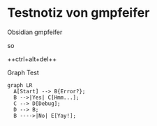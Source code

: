 # Testnotiz von gmpfeifer

Obsidian
gmpfeifer

so

++ctrl+alt+del++


Graph Test
``` mermaid
graph LR
  A[Start] --> B{Error?};
  B -->|Yes| C[Hmm...];
  C --> D[Debug];
  D --> B;
  B ---->|No| E[Yay!];
```
